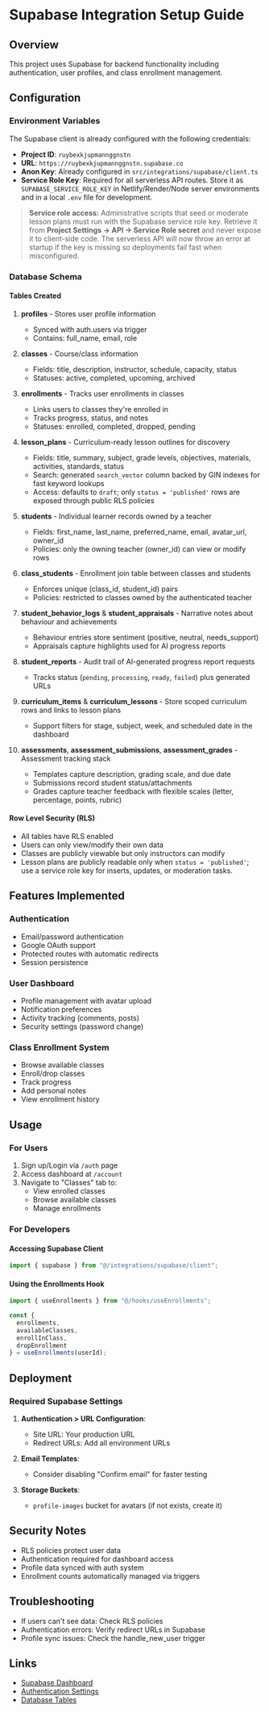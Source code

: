# Supabase Integration Setup Guide

## Overview
This project uses Supabase for backend functionality including authentication, user profiles, and class enrollment management.

## Configuration

### Environment Variables
The Supabase client is already configured with the following credentials:
- **Project ID**: `ruybexkjupmannggnstn`
- **URL**: `https://ruybexkjupmannggnstn.supabase.co`
- **Anon Key**: Already configured in `src/integrations/supabase/client.ts`
- **Service Role Key**: Required for all serverless API routes. Store it as `SUPABASE_SERVICE_ROLE_KEY` in Netlify/Render/Node server environments and in a local `.env` file for development.

> **Service role access:** Administrative scripts that seed or moderate lesson plans must run with the Supabase service role key. Retrieve it from **Project Settings → API → Service Role secret** and never expose it to client-side code. The serverless API will now throw an error at startup if the key is missing so deployments fail fast when misconfigured.

### Database Schema

#### Tables Created
1. **profiles** - Stores user profile information
   - Synced with auth.users via trigger
   - Contains: full_name, email, role

2. **classes** - Course/class information
   - Fields: title, description, instructor, schedule, capacity, status
   - Statuses: active, completed, upcoming, archived

3. **enrollments** - Tracks user enrollments in classes
   - Links users to classes they're enrolled in
   - Tracks progress, status, and notes
   - Statuses: enrolled, completed, dropped, pending

4. **lesson_plans** - Curriculum-ready lesson outlines for discovery
   - Fields: title, summary, subject, grade levels, objectives, materials, activities, standards, status
   - Search: generated `search_vector` column backed by GIN indexes for fast keyword lookups
   - Access: defaults to `draft`; only `status = 'published'` rows are exposed through public RLS policies

5. **students** - Individual learner records owned by a teacher
   - Fields: first_name, last_name, preferred_name, email, avatar_url, owner_id
   - Policies: only the owning teacher (owner_id) can view or modify rows

6. **class_students** - Enrollment join table between classes and students
   - Enforces unique (class_id, student_id) pairs
   - Policies: restricted to classes owned by the authenticated teacher

7. **student_behavior_logs** & **student_appraisals** - Narrative notes about behaviour and achievements
   - Behaviour entries store sentiment (positive, neutral, needs_support)
   - Appraisals capture highlights used for AI progress reports

8. **student_reports** - Audit trail of AI-generated progress report requests
   - Tracks status (`pending`, `processing`, `ready`, `failed`) plus generated URLs

9. **curriculum_items** & **curriculum_lessons** - Store scoped curriculum rows and links to lesson plans
   - Support filters for stage, subject, week, and scheduled date in the dashboard

10. **assessments**, **assessment_submissions**, **assessment_grades** - Assessment tracking stack
    - Templates capture description, grading scale, and due date
    - Submissions record student status/attachments
    - Grades capture teacher feedback with flexible scales (letter, percentage, points, rubric)

#### Row Level Security (RLS)
- All tables have RLS enabled
- Users can only view/modify their own data
- Classes are publicly viewable but only instructors can modify
- Lesson plans are publicly readable only when `status = 'published'`; use a service role key for inserts, updates, or moderation tasks.

## Features Implemented

### Authentication
- Email/password authentication
- Google OAuth support
- Protected routes with automatic redirects
- Session persistence

### User Dashboard
- Profile management with avatar upload
- Notification preferences
- Activity tracking (comments, posts)
- Security settings (password change)

### Class Enrollment System
- Browse available classes
- Enroll/drop classes
- Track progress
- Add personal notes
- View enrollment history

## Usage

### For Users
1. Sign up/Login via `/auth` page
2. Access dashboard at `/account`
3. Navigate to "Classes" tab to:
   - View enrolled classes
   - Browse available classes
   - Manage enrollments

### For Developers

#### Accessing Supabase Client
```typescript
import { supabase } from "@/integrations/supabase/client";
```

#### Using the Enrollments Hook
```typescript
import { useEnrollments } from "@/hooks/useEnrollments";

const { 
  enrollments, 
  availableClasses,
  enrollInClass,
  dropEnrollment 
} = useEnrollments(userId);
```

## Deployment

### Required Supabase Settings
1. **Authentication > URL Configuration**:
   - Site URL: Your production URL
   - Redirect URLs: Add all environment URLs

2. **Email Templates**: 
   - Consider disabling "Confirm email" for faster testing

3. **Storage Buckets**:
   - `profile-images` bucket for avatars (if not exists, create it)

## Security Notes
- RLS policies protect user data
- Authentication required for dashboard access
- Profile data synced with auth system
- Enrollment counts automatically managed via triggers

## Troubleshooting
- If users can't see data: Check RLS policies
- Authentication errors: Verify redirect URLs in Supabase
- Profile sync issues: Check the handle_new_user trigger

## Links
- [Supabase Dashboard](https://supabase.com/dashboard/project/ruybexkjupmannggnstn)
- [Authentication Settings](https://supabase.com/dashboard/project/ruybexkjupmannggnstn/auth/providers)
- [Database Tables](https://supabase.com/dashboard/project/ruybexkjupmannggnstn/editor)